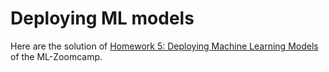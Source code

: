 # Deploying ML models

Here are the solution of [Homework 5: Deploying Machine Learning Models](https://github.com/alexeygrigorev/mlbookcamp-code/tree/master/course-zoomcamp) of the ML-Zoomcamp.
